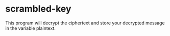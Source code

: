 # scrambled-key
This program will decrypt the ciphertext and store your decrypted message in the variable plaintext.
